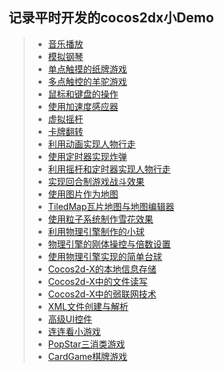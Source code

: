 ## 记录平时开发的cocos2dx小Demo  
>* [音乐播放](https://github.com/XINCGer/Cocos2d-X_Tools/tree/master/Cocos2d-x_Demo/PlayMusic)  
>* [模拟钢琴](https://github.com/XINCGer/Cocos2d-X_Tools/tree/master/Cocos2d-x_Demo/SimulatedPiano)  
>* [单点触摸的纸牌游戏](https://github.com/XINCGer/Cocos2d-X_Tools/tree/master/Cocos2d-x_Demo/TouchOneByOne)  
>* [多点触控的羊驼游戏](https://github.com/XINCGer/Cocos2d-X_Tools/tree/master/Cocos2d-x_Demo/TouchAllAtOnce)
>* [鼠标和键盘的操作](https://github.com/XINCGer/Cocos2d-X_Tools/tree/master/Cocos2d-x_Demo/MouseAndKeyboard)  
>* [使用加速度感应器](https://github.com/XINCGer/Cocos2d-X_Tools/tree/master/Cocos2d-x_Demo/AccelerationSensor)  
>* [虚拟摇杆](https://github.com/XINCGer/Cocos2d-X_Tools/tree/master/Cocos2d-x_Demo/VirtualJoystick)  
>* [卡牌翻转](https://github.com/XINCGer/Cocos2d-X_Tools/tree/master/Cocos2d-x_Demo/RotateCard)
>* [利用动画实现人物行走](https://github.com/XINCGer/Cocos2d-X_Tools/tree/master/Cocos2d-x_Demo/SpriteWalkAnimation)  
>* [使用定时器实现炸弹](https://github.com/XINCGer/Cocos2d-X_Tools/tree/master/Cocos2d-x_Demo/BombBySchedule)  
>* [利用摇杆和定时器实现人物行走](https://github.com/XINCGer/Cocos2d-X_Tools/tree/master/Cocos2d-x_Demo/SpriteWalkByVirtualJoystick)  
>* [实现回合制游戏战斗效果](https://github.com/XINCGer/Cocos2d-X_Tools/tree/master/Cocos2d-x_Demo/TurnBasedFight)  
>* [使用图片作为地图](https://github.com/XINCGer/Cocos2d-X_Tools/tree/master/Cocos2d-x_Demo/MapByPicture)  
>* [TiledMap瓦片地图与地图编辑器](https://github.com/XINCGer/Cocos2d-X_Tools/tree/master/Cocos2d-x_Demo/UsingTiledMap)  
>* [使用粒子系统制作雪花效果](https://github.com/XINCGer/Cocos2d-X_Tools/tree/master/Cocos2d-x_Demo/SnowByParticleSystem)  
>* [利用物理引擎制作的小球](https://github.com/XINCGer/Cocos2d-X_Tools/tree/master/Cocos2d-x_Demo/BallByPhysics)  
>* [物理引擎的刚体操控与倍数设置](https://github.com/XINCGer/Cocos2d-X_Tools/tree/master/Cocos2d-x_Demo/AdvBallByPhysics)  
>* [使用物理引擎实现的简单台球](https://github.com/XINCGer/Cocos2d-X_Tools/tree/master/Cocos2d-x_Demo/Billiards)  
>* [Cocos2d-X的本地信息存储](https://github.com/XINCGer/Cocos2d-X_Tools/tree/master/Cocos2d-x_Demo/LocalDataSave)  
>* [Cocos2d-X中的文件读写](https://github.com/XINCGer/Cocos2d-X_Tools/tree/master/Cocos2d-x_Demo/FileSystemInCocos2dx)  
>* [Cocos2d-X中的弱联网技术](https://github.com/XINCGer/Cocos2d-X_Tools/tree/master/Cocos2d-x_Demo/WeakNetworking)  
>* [XML文件创建与解析](https://github.com/XINCGer/Cocos2d-X_Tools/tree/master/Cocos2d-x_Demo/XmlAnalyze)  
>* [高级UI控件](https://github.com/XINCGer/Cocos2d-X_Tools/tree/master/Cocos2d-x_Demo/AdvancedUIWidget)  
>* [连连看小游戏](https://github.com/XINCGer/Cocos2d-X_Tools/tree/master/Cocos2d-x_Demo/LinkGame)  
>* [PopStar三消类游戏](https://github.com/XINCGer/Cocos2d-X_Tools/tree/master/Cocos2d-x_Demo/PopStar)  
>* [CardGame棋牌游戏](https://github.com/XINCGer/Cocos2d-X_Tools/tree/master/Cocos2d-x_Demo/CardGame)
